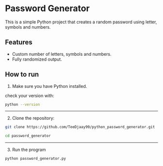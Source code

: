 # Password Generator

This is a simple Python project that creates a random password using letter, symbols and numbers.


## Features

- Custom number of letters, symbols and numbers.
- Fully randomized output.

## How to run

1. Make sure you have Python installed.

check your version with:

```bash
python --version
```
---
2. Clone the repository: 
```bash
git clone https://github.com/TeeDjaay99/python_password_generator.git

cd password_generator
```

---

3. Run the program
```bash
python password_generator.py
```



